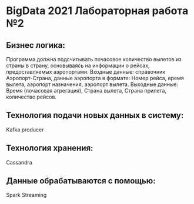 # BigData 2021 Лабораторная работа №2

## Бизнес логика:
Программа должна подсчитывать почасовое количество вылетов из страны в страну, основываясь на информации о рейсах, предоставляемых аэропортами. Входные данные: справочник Аэропорт-Страна, данные аэропорта в формате: Номер рейса, время вылета, аэропорт назначения, аэропорт вылета. Выходные данные: Время (почасовая агрегация), Страна вылета, Страна прилета, количество рейсов.
## Технология подачи новых данных в систему:
Kafka producer
## Технология хранения:
Cassandra
## Данные обрабатываются с помощью:
Spark Streaming
